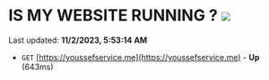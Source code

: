 # IS MY WEBSITE RUNNING ? [![](https://img.shields.io/static/v1?label=Sponsor&message=%E2%9D%A4&logo=GitHub&color=%23fe8e86)](https://github.com/sponsors/<username>)

Last updated: **11/2/2023, 5:53:14 AM**

- `GET` [https://youssefservice.me](https://youssefservice.me) - **Up** (643ms)

